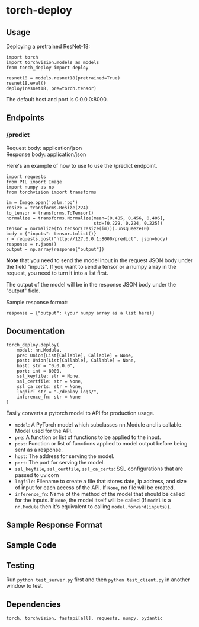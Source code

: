 # torch-deploy

## Usage
Deploying a pretrained ResNet-18:
```
import torch
import torchvision.models as models
from torch_deploy import deploy

resnet18 = models.resnet18(pretrained=True)
resnet18.eval()
deploy(resnet18, pre=torch.tensor)
```

The default host and port is 0.0.0.0:8000.

## Endpoints

### /predict
Request body: application/json <br>
Response body: application/json

Here's an example of how to use to use the /predict endpoint.

```
import requests
from PIL import Image
import numpy as np
from torchvision import transforms

im = Image.open('palm.jpg')
resize = transforms.Resize(224)
to_tensor = transforms.ToTensor()
normalize = transforms.Normalize(mean=[0.485, 0.456, 0.406],
                                 std=[0.229, 0.224, 0.225])
tensor = normalize(to_tensor(resize(im))).unsqueeze(0)
body = {"inputs": tensor.tolist()}
r = requests.post("http://127.0.0.1:8000/predict", json=body)
response = r.json()
output = np.array(response["output"])
```

**Note** that you need to send the model input in the request JSON body under the field "inputs".
If you want to send a tensor or a numpy array in the request, you need to turn it into a list first.

The output of the model will be in the response JSON body under the "output" field.

Sample response format:
```
response = {"output": (your numpy array as a list here)}
```

## Documentation
```
torch_deploy.deploy(
    model: nn.Module,
    pre: Union[List[Callable], Callable] = None,
    post: Union[List[Callable], Callable] = None,
    host: str = "0.0.0.0",
    port: int = 8000,
    ssl_keyfile: str = None,
    ssl_certfile: str = None,
    ssl_ca_certs: str = None,
    logdir: str = "./deploy_logs/",
    inference_fn: str = None
)
```

Easily converts a pytorch model to API for production usage.

- `model`: A PyTorch model which subclasses nn.Module and is callable. Model used for the API.
- `pre`: A function or list of functions to be applied to the input.
- `post`: Function or list of functions applied to model output before being sent as a response.
- `host`: The address for serving the model.
- `port`: The port for serving the model.
- `ssl_keyfile`, `ssl_certfile`, `ssl_ca_certs`: SSL configurations that are passed to uvicorn
- `logfile`: Filename to create a file that stores date, ip address, and size of input for each access of the API. If `None`, no file will be created.
- `inference_fn`: Name of the method of the model that should be called for the inputs. If `None`, the model itself will be called (If `model` is a `nn.Module` then it's equivalent to calling `model.forward(inputs)`).

## Sample Response Format

## Sample Code

## Testing
Run `python test_server.py` first and then `python test_client.py` in another window to test.

## Dependencies
`torch, torchvision, fastapi[all], requests, numpy, pydantic`
